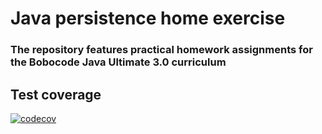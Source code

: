 # Java persistence home exercise
### The repository features practical homework assignments for the Bobocode Java Ultimate 3.0 curriculum
## Test coverage
[![codecov](https://codecov.io/gh/knowledge-mountain/java-persistence-home-exercises/graph/badge.svg?token=07B1U7M115)](https://codecov.io/gh/knowledge-mountain/java-persistence-home-exercises)

